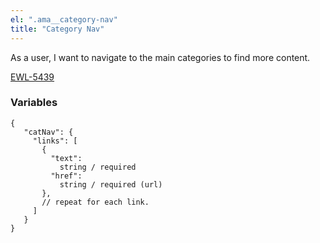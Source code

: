 ```yaml
---
el: ".ama__category-nav"
title: "Category Nav"
---
```


As a user, I want to navigate to the main categories to find more content.

[EWL-5439](https://issues.ama-assn.org/browse/EWL-5439)

### Variables
~~~
{
   "catNav": {
     "links": [
       {
         "text":
           string / required
         "href":
           string / required (url)
       },
       // repeat for each link.
     ]
   }
}
~~~
